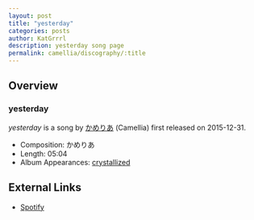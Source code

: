 ```yaml
---
layout: post
title: "yesterday"
categories: posts
author: KatGrrrl
description: yesterday song page
permalink: camellia/discography/:title
---
```


## Overview

### yesterday

*yesterday* is a song by [かめりあ](/camellia) (Camellia) first released on 2015-12-31.

* Composition: かめりあ
* Length: 05:04
* Album Appearances: [crystallized](/camellia/albums/crystallized)

## External Links

* [Spotify](https://open.spotify.com/track/2MuVmb0UZSGUGk6YYBC7j9?si=8251818c92bd4250)
